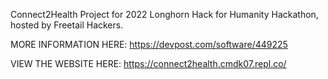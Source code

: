 Connect2Health
Project for 2022 Longhorn Hack for Humanity Hackathon, hosted by Freetail Hackers.

MORE INFORMATION HERE: https://devpost.com/software/449225

VIEW THE WEBSITE HERE: https://connect2health.cmdk07.repl.co/
